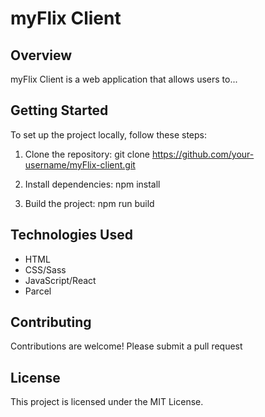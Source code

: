# myFlix Client

## Overview

myFlix Client is a web application that allows users to...

## Getting Started

To set up the project locally, follow these steps:

1. Clone the repository:
   git clone https://github.com/your-username/myFlix-client.git

2. Install dependencies:
   npm install

3. Build the project:
   npm run build

## Technologies Used

- HTML
- CSS/Sass
- JavaScript/React
- Parcel

## Contributing

Contributions are welcome! Please submit a pull request

## License

This project is licensed under the MIT License.
